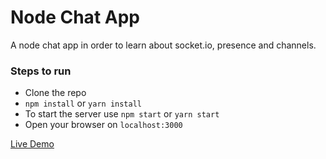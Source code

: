 # Node Chat App

A node chat app in order to learn about socket.io, presence and channels.

### Steps to run

- Clone the repo
- `npm install` or `yarn install`
- To start the server use `npm start` or `yarn start`
- Open your browser on `localhost:3000`

[Live Demo](https://ltroya-node-chat.herokuapp.com/)
